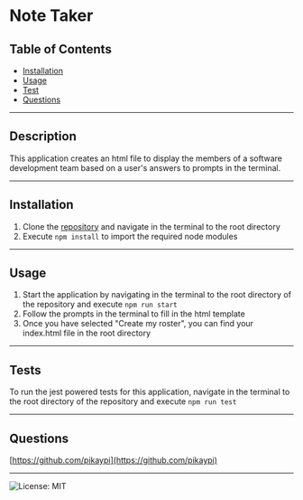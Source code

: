 # Note Taker

## Table of Contents

- [Installation](#installation)
- [Usage](#usage)
- [Test](#tests)
- [Questions](#questions)

---
## Description
This application creates an html file to display the members of a software development team based on a user's answers to prompts in the terminal.

---
## Installation
1. Clone the [repository](https://github.com/pikaypi/my-team-display) and navigate in the terminal to the root directory
2. Execute `npm install` to import the required node modules

---
## Usage
1. Start the application by navigating in the terminal to the root directory of the repository and execute `npm run start`
2. Follow the prompts in the terminal to fill in the html template
3. Once you have selected "Create my roster", you can find your index.html file in the root directory

---
## Tests
To run the jest powered tests for this application, navigate in the terminal to the root directory of the repository and execute `npm run test`

---
## Questions
[https://github.com/pikaypi](https://github.com/pikaypi)

---
![License: MIT](https://img.shields.io/badge/License-MIT-yellow.svg)
